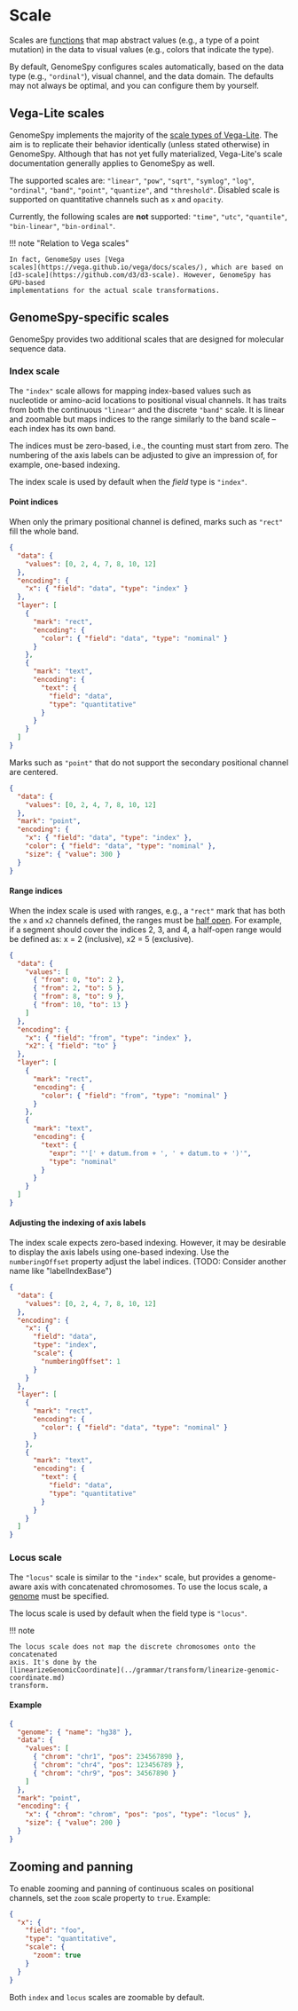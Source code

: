 # Scale

Scales are
[functions](https://observablehq.com/@mkfreeman/animated-scale-diagram) that
map abstract values (e.g., a type of a point mutation) in the data to
visual values (e.g., colors that indicate the type).

By default, GenomeSpy configures scales automatically, based on the data type
(e.g., `"ordinal"`), visual channel, and the data domain. The defaults may not
always be optimal, and you can configure them by yourself.

## Vega-Lite scales

GenomeSpy implements the majority of the [scale types of
Vega-Lite](https://vega.github.io/vega-lite/docs/scale.html). The aim is to
replicate their behavior identically (unless stated otherwise) in GenomeSpy.
Although that has not yet fully materialized, Vega-Lite's scale documentation
generally applies to GenomeSpy as well.

The supported scales are: `"linear"`, `"pow"`, `"sqrt"`, `"symlog"`, `"log"`,
`"ordinal"`, `"band"`, `"point"`, `"quantize"`, and `"threshold"`. Disabled
scale is supported on quantitative channels such as `x` and `opacity`.

Currently, the following scales are **not** supported: `"time"`, `"utc"`,
`"quantile"`, `"bin-linear"`, `"bin-ordinal"`.

!!! note "Relation to Vega scales"

    In fact, GenomeSpy uses [Vega
    scales](https://vega.github.io/vega/docs/scales/), which are based on
    [d3-scale](https://github.com/d3/d3-scale). However, GenomeSpy has GPU-based
    implementations for the actual scale transformations.

## GenomeSpy-specific scales

GenomeSpy provides two additional scales that are designed for molecular
sequence data.

### Index scale

The `"index"` scale allows for mapping index-based values such as nucleotide or
amino-acid locations to positional visual channels. It has traits from both the
continuous `"linear"` and the discrete `"band"` scale. It is linear and zoomable
but maps indices to the range similarly to the band scale – each index has its
own band.

The indices must be zero-based, i.e., the counting must start from zero. The
numbering of the axis labels can be adjusted to give an impression of, for
example, one-based indexing.

The index scale is used by default when the _field_ type is `"index"`.

#### Point indices

When only the primary positional channel is defined, marks such as `"rect"` fill
the whole band.

<div><genome-spy-doc-embed height="100" spechidden="true">

```json
{
  "data": {
    "values": [0, 2, 4, 7, 8, 10, 12]
  },
  "encoding": {
    "x": { "field": "data", "type": "index" }
  },
  "layer": [
    {
      "mark": "rect",
      "encoding": {
        "color": { "field": "data", "type": "nominal" }
      }
    },
    {
      "mark": "text",
      "encoding": {
        "text": {
          "field": "data",
          "type": "quantitative"
        }
      }
    }
  ]
}
```

</genome-spy-doc-embed></div>

Marks such as `"point"` that do not support the secondary positional channel are
centered.

<div><genome-spy-doc-embed height="100" spechidden="true">

```json
{
  "data": {
    "values": [0, 2, 4, 7, 8, 10, 12]
  },
  "mark": "point",
  "encoding": {
    "x": { "field": "data", "type": "index" },
    "color": { "field": "data", "type": "nominal" },
    "size": { "value": 300 }
  }
}
```

</genome-spy-doc-embed></div>

#### Range indices

When the index scale is used with ranges, e.g., a `"rect"` mark that has both
the `x` and `x2` channels defined, the ranges must be [half
open](http://genome.ucsc.edu/blog/the-ucsc-genome-browser-coordinate-counting-systems/).
For example, if a segment should cover the indices 2, 3, and 4, a half-open
range would be defined as: x = 2 (inclusive), x2 = 5 (exclusive).

<div><genome-spy-doc-embed height="100" spechidden="true">

```json
{
  "data": {
    "values": [
      { "from": 0, "to": 2 },
      { "from": 2, "to": 5 },
      { "from": 8, "to": 9 },
      { "from": 10, "to": 13 }
    ]
  },
  "encoding": {
    "x": { "field": "from", "type": "index" },
    "x2": { "field": "to" }
  },
  "layer": [
    {
      "mark": "rect",
      "encoding": {
        "color": { "field": "from", "type": "nominal" }
      }
    },
    {
      "mark": "text",
      "encoding": {
        "text": {
          "expr": "'[' + datum.from + ', ' + datum.to + ')'",
          "type": "nominal"
        }
      }
    }
  ]
}
```

</genome-spy-doc-embed></div>

#### Adjusting the indexing of axis labels

The index scale expects zero-based indexing. However, it may be desirable to display
the axis labels using one-based indexing. Use the `numberingOffset` property adjust
the label indices. (TODO: Consider another name like "labelIndexBase")

<div><genome-spy-doc-embed height="100" spechidden="true">

```json
{
  "data": {
    "values": [0, 2, 4, 7, 8, 10, 12]
  },
  "encoding": {
    "x": {
      "field": "data",
      "type": "index",
      "scale": {
        "numberingOffset": 1
      }
    }
  },
  "layer": [
    {
      "mark": "rect",
      "encoding": {
        "color": { "field": "data", "type": "nominal" }
      }
    },
    {
      "mark": "text",
      "encoding": {
        "text": {
          "field": "data",
          "type": "quantitative"
        }
      }
    }
  ]
}
```

</genome-spy-doc-embed></div>

### Locus scale

The `"locus"` scale is similar to the `"index"` scale, but provides a genome-aware
axis with concatenated chromosomes. To use the locus scale, a
[genome](genomic-data/genomic-coordinates.md) must be specified.

The locus scale is used by default when the field type is `"locus"`.

!!! note

    The locus scale does not map the discrete chromosomes onto the concatenated
    axis. It's done by the
    [linearizeGenomicCoordinate](../grammar/transform/linearize-genomic-coordinate.md)
    transform.

#### Example

<div><genome-spy-doc-embed height="80">

```json
{
  "genome": { "name": "hg38" },
  "data": {
    "values": [
      { "chrom": "chr1", "pos": 234567890 },
      { "chrom": "chr4", "pos": 123456789 },
      { "chrom": "chr9", "pos": 34567890 }
    ]
  },
  "mark": "point",
  "encoding": {
    "x": { "chrom": "chrom", "pos": "pos", "type": "locus" },
    "size": { "value": 200 }
  }
}
```

</genome-spy-doc-embed></div>

## Zooming and panning

To enable zooming and panning of continuous scales on positional channels, set
the `zoom` scale property to `true`. Example:

```json
{
  "x": {
    "field": "foo",
    "type": "quantitative",
    "scale": {
      "zoom": true
    }
  }
}
```

Both `index` and `locus` scales are zoomable by default.
